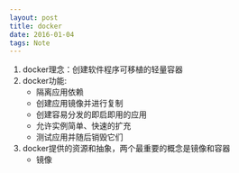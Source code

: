 ```yaml
---
layout: post
title: docker
date: 2016-01-04
tags: Note
---
```

1. docker理念：创建软件程序可移植的轻量容器
2. docker功能:
    - 隔离应用依赖
    - 创建应用镜像并进行复制
    - 创建容易分发的即启即用的应用
    - 允许实例简单、快速的扩充
    - 测试应用并随后销毁它们
3. docker提供的资源和抽象，两个最重要的概念是镜像和容器
    - 镜像
